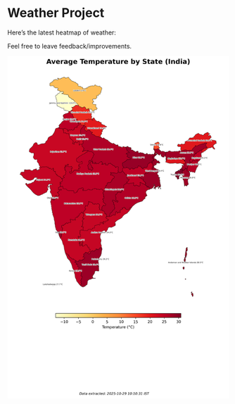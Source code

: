 # Weather Project

Here’s the latest heatmap of weather:

Feel free to leave feedback/improvements.

![India Heatmap](docs/assets/india_heatmap.png?v=019AC1)
